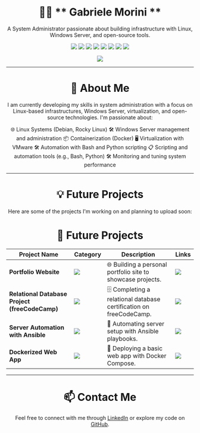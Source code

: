 <div align="center">

# 👨‍💻 ** Gabriele Morini **

A System Administrator passionate about building infrastructure with Linux, Windows Server, and open-source tools.

[![](https://img.shields.io/badge/OS-Linux-informational?style=flat&logo=linux&logoColor=white&color=blue)](https://www.linux.org/)
[![](https://img.shields.io/badge/OS-Windows_Server-informational?style=flat&logo=windows&logoColor=white&color=blue)](https://www.microsoft.com/en-us/windows-server)
[![](https://img.shields.io/badge/Virtualization-VMware-informational?style=flat&logo=vmware&logoColor=white&color=green)](https://www.vmware.com/)
[![](https://img.shields.io/badge/Containers-Docker-informational?style=flat&logo=docker&logoColor=white&color=2496ED)](https://www.docker.com/)
[![](https://img.shields.io/badge/Code-Python-informational?style=flat&logo=python&logoColor=white&color=3776AB)](https://www.python.org/)
[![](https://img.shields.io/badge/Code-JavaScript-informational?style=flat&logo=javascript&logoColor=white&color=F7DF1E)](https://www.javascript.com/)
[![](https://img.shields.io/badge/Editor-VSCode-informational?style=flat&logo=visual-studio-code&logoColor=white&color=007ACC)](https://code.visualstudio.com/)
[![](https://img.shields.io/badge/Editor-Vim-informational?style=flat&logo=vim&logoColor=white&color=019733)](https://www.vim.org/)

<!-- [![](https://img.shields.io/badge/-LinkedIn-informational?style=for-the-badge&logo=linkedin&logoColor=white&color=2867B2)](https://linkedin.com/in/tuo-profilo) -->
[![](https://img.shields.io/badge/-GitHub-informational?style=for-the-badge&logo=github&logoColor=white&color=181717)](https://github.com/tuo-username)

<hr>

# 🚀 **About Me**

I am currently developing my skills in system administration with a focus on Linux-based infrastructures, Windows Server, virtualization, and open-source technologies. I'm passionate about:
  
  🌐 Linux Systems (Debian, Rocky Linux) 
  🛠 Windows Server management and administration
  📦 Containerization (Docker)
  🖥️ Virtualization with VMware
  🛠 Automation with Bash and Python scripting
  📋 Scripting and automation tools (e.g., Bash, Python)
  🛠 Monitoring and tuning system performance

---

# 💡 **Future Projects**

Here are some of the projects I'm working on and planning to upload soon:

# 🚀 **Future Projects**

| Project Name | Category | Description | Links |
| ------------ | -------- | ----------- | ----- |
| **Portfolio Website** | [![](https://img.shields.io/badge/💻-%20Portfolio-informational?style=flat&logoColor=white&color=3498db)]() | 🌐 Building a personal portfolio site to showcase projects. | [![](https://img.shields.io/badge/-Website-informational?style=flat&logoColor=black&color=white)](https://yourportfolio.com) |
| **Relational Database Project (freeCodeCamp)** | [![](https://img.shields.io/badge/📊-%20Databases-informational?style=flat&logoColor=white&color=2ecc71)]() | 🗄 Completing a relational database certification on freeCodeCamp. | [![](https://img.shields.io/badge/-GitHub-informational?style=flat&logo=github&logoColor=black&color=white)](https://github.com/yourusername/db-project) |
| **Server Automation with Ansible** | [![](https://img.shields.io/badge/⚙️-%20Automation-informational?style=flat&logoColor=white&color=f39c12)]() | 🤖 Automating server setup with Ansible playbooks. | [![](https://img.shields.io/badge/-GitHub-informational?style=flat&logo=github&logoColor=black&color=white)](https://github.com/yourusername/ansible-automation) |
| **Dockerized Web App** | [![](https://img.shields.io/badge/🐳-%20Containers-informational?style=flat&logoColor=white&color=2496ED)]() | 🚢 Deploying a basic web app with Docker Compose. | [![](https://img.shields.io/badge/-GitHub-informational?style=flat&logo=github&logoColor=black&color=white)](https://github.com/yourusername/docker-webapp) |

---

# 📫 **Contact Me**

Feel free to connect with me through [LinkedIn](https://linkedin.com/in/gabrielemorini) or explore my code on [GitHub](https://github.com/gabrielemorini).
</div>

